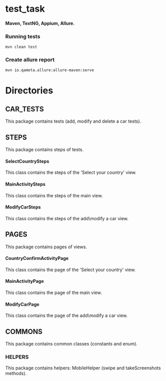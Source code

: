 # test_task
#### Maven, TextNG, Appium, Allure.
### Running tests
```
mvn clean test
```
### Create allure report
```
mvn io.qameta.allure:allure-maven:serve
```

# Directories

## CAR_TESTS
This package contains tests (add, modify and delete a car tests).


## STEPS
This package contains steps of tests. 
#### SelectCountrySteps
This class contains the steps of the 'Select your country' view.
#### MainActivitySteps
This class contains the steps of the main view.
#### ModifyCarSteps
This class contains the steps of the add\modify a car view.

## PAGES
This package contains pages of views. 
#### CountryConfirmActivityPage
This class contains the page of the 'Select your country' view.
#### MainActivityPage
This class contains the page of the main view.
#### ModifyCarPage
This class contains the page of the add\modify a car view.

## COMMONS
This package contains common classes (constants and enum).


### HELPERS
This package contains helpers: MobileHelper (swipe and takeScreenshots methods).

